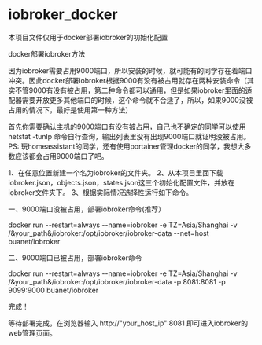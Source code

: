 # iobroker_docker
本项目文件仅用于docker部署iobroker的初始化配置

docker部署iobroker方法

因为iobroker需要占用9000端口，所以安装的时候，就可能有的同学存在着端口冲突。因此docker部署iobroker根据9000有没有被占用就存在两种安装命令（其实不管9000有没有被占用，第二种命令都可以通用，但是如果iobroker里面的适配器需要开放更多其他端口的时候，这个命令就不合适了，所以，如果9000没被占用的情况下，最好是使用第一种方法）

首先你需要确认主机的9000端口有没有被占用，自己也不确定的同学可以使用 netstat -tunlp 命令自行查询，输出列表里没有出现9000端口就证明没被占用。
PS: 玩homeassistant的同学，还有使用portainer管理docker的同学，我想大多数应该都会占用9000端口了吧。


1、在任意位置新建一个名为iobroker的文件夹。
2、从本项目里面下载iobroker.json，objects.json，states.json这三个初始化配置文件，并放在iobroker文件夹下。
3、根据实际情况选择性运行如下命令。

一、9000端口没被占用，部署iobroker命令(推荐）

docker run --restart=always --name=iobroker -e TZ=Asia/Shanghai -v /&your_path&/iobroker:/opt/iobroker/iobroker-data --net=host buanet/iobroker 

二、9000端口已被占用，部署iobroker命令

docker run --restart=always --name=iobroker -e TZ=Asia/Shanghai -v /&your_path&/iobroker:/opt/iobroker/iobroker-data -p 8081:8081 -p 9099:9000 buanet/iobroker 


完成！

等待部署完成，在浏览器输入  http://"your_host_ip":8081 即可进入iobroker的web管理页面。

